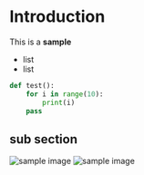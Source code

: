 # Introduction

This is a __sample__

* list
* list

``` python
def test():
    for i in range(10):
        print(i)
    pass
```

## sub section

![sample image](https://christian-budhi-hosting.s3.amazonaws.com/portfolio/ner-annotation-suite.PNG)
![sample image][sampleImage]

[sampleImage]: https://christian-budhi-hosting.s3.amazonaws.com/portfolio/ner-annotation-suite.PNG